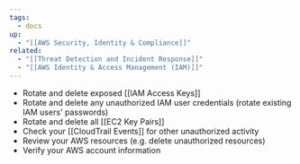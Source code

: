 ```yaml
---
tags:
  - docs
up:
  - "[[AWS Security, Identity & Compliance]]"
related:
  - "[[Threat Detection and Incident Response]]"
  - "[[AWS Identity & Access Management (IAM)]]"
---
```

- Rotate and delete exposed [[IAM Access Keys]]
- Rotate and delete any unauthorized IAM user credentials (rotate existing IAM users' passwords)
- Rotate and delete all [[EC2 Key Pairs]]
- Check your [[CloudTrail Events]] for other unauthorized activity
- Review your AWS resources (e.g. delete unauthorized resources)
- Verify your AWS account information





